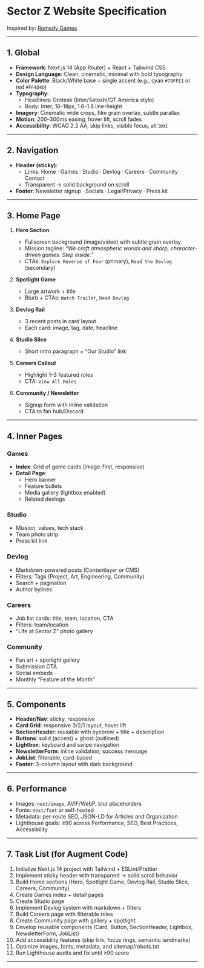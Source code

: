 # Sector Z Website Specification

Inspired by: [Remedy Games](https://www.remedygames.com/)

---

## 1. Global
- **Framework**: Next.js 14 (App Router) + React + Tailwind CSS
- **Design Language**: Clean, cinematic, minimal with bold typography
- **Color Palette**: Black/White base + single accent (e.g., cyan `#79FFE1` or red `#FF4D4D`)
- **Typography**:
  - Headlines: Grotesk (Inter/Satoshi/GT America style)
  - Body: Inter, 16–18px, 1.6–1.8 line-height
- **Imagery**: Cinematic wide crops, film grain overlay, subtle parallax
- **Motion**: 200–300ms easing, hover lift, scroll fades
- **Accessibility**: WCAG 2.2 AA, skip links, visible focus, alt text

---

## 2. Navigation
- **Header (sticky)**:  
  - Links: Home · Games · Studio · Devlog · Careers · Community · Contact
  - Transparent → solid background on scroll
- **Footer**: Newsletter signup · Socials · Legal/Privacy · Press kit

---

## 3. Home Page
1. **Hero Section**
   - Fullscreen background (image/video) with subtle grain overlay
   - Mission tagline: *“We craft atmospheric worlds and sharp, character-driven games. Step inside.”*
   - CTAs: `Explore Reverie of Fear` (primary), `Read the Devlog` (secondary)

2. **Spotlight Game**
   - Large artwork + title
   - Blurb + CTAs: `Watch Trailer`, `Read Devlog`

3. **Devlog Rail**
   - 3 recent posts in card layout
   - Each card: image, tag, date, headline

4. **Studio Slice**
   - Short intro paragraph + “Our Studio” link

5. **Careers Callout**
   - Highlight 1–3 featured roles
   - CTA: `View All Roles`

6. **Community / Newsletter**
   - Signup form with inline validation
   - CTA to fan hub/Discord

---

## 4. Inner Pages

### Games
- **Index**: Grid of game cards (image-first, responsive)
- **Detail Page**:
  - Hero banner
  - Feature bullets
  - Media gallery (lightbox enabled)
  - Related devlogs

### Studio
- Mission, values, tech stack
- Team photo strip
- Press kit link

### Devlog
- Markdown-powered posts (Contentlayer or CMS)
- Filters: Tags (Project, Art, Engineering, Community)
- Search + pagination
- Author bylines

### Careers
- Job list cards: title, team, location, CTA
- Filters: team/location
- “Life at Sector Z” photo gallery

### Community
- Fan art + spotlight gallery
- Submission CTA
- Social embeds
- Monthly “Feature of the Month”

---

## 5. Components
- **Header/Nav**: sticky, responsive
- **Card Grid**: responsive 3/2/1 layout, hover lift
- **SectionHeader**: reusable with eyebrow + title + description
- **Buttons**: solid (accent) + ghost (outlined)
- **Lightbox**: keyboard and swipe navigation
- **NewsletterForm**: inline validation, success message
- **JobList**: filterable, card-based
- **Footer**: 3-column layout with dark background

---

## 6. Performance
- Images: `next/image`, AVIF/WebP, blur placeholders
- Fonts: `next/font` or self-hosted
- Metadata: per-route SEO, JSON-LD for Articles and Organization
- Lighthouse goals: ≥90 across Performance, SEO, Best Practices, Accessibility

---

## 7. Task List (for Augment Code)
1. Initialize Next.js 14 project with Tailwind + ESLint/Prettier
2. Implement sticky header with transparent → solid scroll behavior
3. Build Home sections (Hero, Spotlight Game, Devlog Rail, Studio Slice, Careers, Community)
4. Create Games index + detail pages
5. Create Studio page
6. Implement Devlog system with markdown + filters
7. Build Careers page with filterable roles
8. Create Community page with gallery + spotlight
9. Develop reusable components (Card, Button, SectionHeader, Lightbox, NewsletterForm, JobList)
10. Add accessibility features (skip link, focus rings, semantic landmarks)
11. Optimize images, fonts, metadata, and sitemap/robots.txt
12. Run Lighthouse audits and fix until ≥90 score

---
